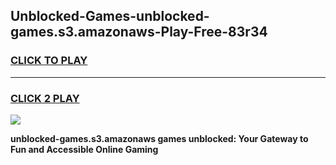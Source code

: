 
## Unblocked-Games-unblocked-games.s3.amazonaws-Play-Free-83r34
<h3>
<a href="https://premium76.site?title=unblocked-games.s3.amazonaws&ref=19M">CLICK TO PLAY</a></h3>
<hr>

<h3>
<a href="https://premium76.site?title=unblocked-games.s3.amazonaws&ref=19M">CLICK 2 PLAY</a>
  
</h3>

<a href="https://premium76.site?title=unblocked-games.s3.amazonaws&ref=19M"><img src="https://clearcache.store/games.png"></a>


**unblocked-games.s3.amazonaws games unblocked: Your Gateway to Fun and Accessible Online Gaming**
